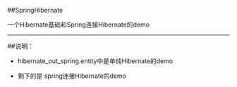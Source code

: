 ##SpringHibernate

一个Hibernate基础和Spring连接Hibernate的demo
_____

##说明：

* hibernate_out_spring.entity中是单纯Hibernate的demo  


* 剩下的是 spring连接Hibernate的demo